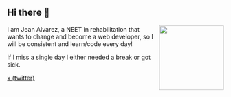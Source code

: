 ## Hi there 👋

<img align="right" width="150" src="https://github.com/user-attachments/assets/6650174f-859c-418b-aa4a-0297461f1d13">

I am Jean Alvarez, a NEET in rehabilitation that wants to change and become a web developer, so I will be consistent and learn/code every day!

If I miss a single day I either needed a break or got sick. 

[x (twitter)](https://x.com/mikaelatomato)

